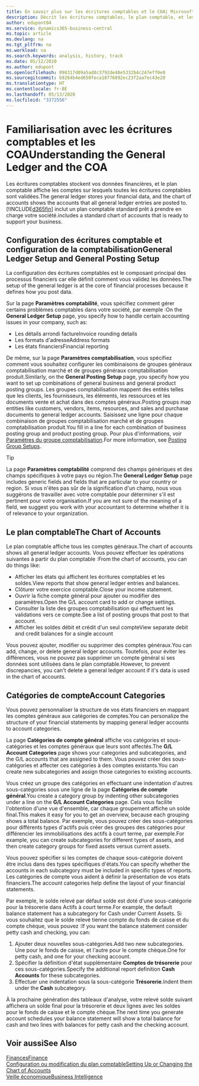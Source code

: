 ```yaml
---
title: En savoir plus sur les écritures comptables et le COA| Microsoft Docs
description: Décrit les écritures comptables, le plan comptable, et les catégories de compte.
author: edupont04
ms.service: dynamics365-business-central
ms.topic: article
ms.devlang: na
ms.tgt_pltfrm: na
ms.workload: na
ms.search.keywords: analysis, history, track
ms.date: 05/12/2020
ms.author: edupont
ms.openlocfilehash: 098317d09a5ad8c3792de48e5332b4c247eff0e0
ms.sourcegitcommit: b9264b4ed650feca18776892ec23f2aa7ec43e20
ms.translationtype: HT
ms.contentlocale: fr-BE
ms.lasthandoff: 05/13/2020
ms.locfileid: "3372556"
---
```

# <a name="understanding-the-general-ledger-and-the-coa"></a><span data-ttu-id="9d575-103">Familiarisation avec les écritures comptables et les COA</span><span class="sxs-lookup"><span data-stu-id="9d575-103">Understanding the General Ledger and the COA</span></span>

<span data-ttu-id="9d575-104">Les écritures comptables stockent vos données financières, et le plan comptable affiche les comptes sur lesquels toutes les écritures comptables sont validées.</span><span class="sxs-lookup"><span data-stu-id="9d575-104">The general ledger stores your financial data, and the chart of accounts shows the accounts that all general ledger entries are posted to.</span></span> [!INCLUDE[d365fin](includes/d365fin_md.md)] <span data-ttu-id="9d575-105">inclut un plan comptable standard prêt à prendre en charge votre société.</span><span class="sxs-lookup"><span data-stu-id="9d575-105">includes a standard chart of accounts that is ready to support your business.</span></span>

## <a name="general-ledger-setup-and-general-posting-setup"></a><span data-ttu-id="9d575-106">Configuration des écritures comptable et configuration de la comptabilisation</span><span class="sxs-lookup"><span data-stu-id="9d575-106">General Ledger Setup and General Posting Setup</span></span>

<span data-ttu-id="9d575-107">La configuration des écritures comptables est le composant principal des processus financiers car elle définit comment vous validez les données.</span><span class="sxs-lookup"><span data-stu-id="9d575-107">The setup of the general ledger is at the core of financial processes because it defines how you post data.</span></span>  

<span data-ttu-id="9d575-108">Sur la page **Paramètres comptabilité**, vous spécifiez comment gérer certains problèmes comptables dans votre société, par exemple :</span><span class="sxs-lookup"><span data-stu-id="9d575-108">On the **General Ledger Setup** page, you specify how to handle certain accounting issues in your company, such as:</span></span>  

* <span data-ttu-id="9d575-109">Les détails arrondi facture</span><span class="sxs-lookup"><span data-stu-id="9d575-109">Invoice rounding details</span></span>  
* <span data-ttu-id="9d575-110">Les formats d'adresse</span><span class="sxs-lookup"><span data-stu-id="9d575-110">Address formats</span></span>  
* <span data-ttu-id="9d575-111">Les états financiers</span><span class="sxs-lookup"><span data-stu-id="9d575-111">Financial reporting</span></span>  

<span data-ttu-id="9d575-112">De même, sur la page **Paramètres comptabilisation**, vous spécifiez comment vous souhaitez configurer les combinaisons de groupes généraux comptabilisation marché et de groupes généraux comptabilisation produit.</span><span class="sxs-lookup"><span data-stu-id="9d575-112">Similarly, on the **General Posting Setup** page, you specify how you want to set up combinations of general business and general product posting groups.</span></span> <span data-ttu-id="9d575-113">Les groupes comptabilisation mappent des entités telles que les clients, les fournisseurs, les éléments, les ressources et les documents vente et achat dans des comptes généraux.</span><span class="sxs-lookup"><span data-stu-id="9d575-113">Posting groups map entities like customers, vendors, items, resources, and sales and purchase documents to general ledger accounts.</span></span> <span data-ttu-id="9d575-114">Saisissez une ligne pour chaque combinaison de groupes comptabilisation marché et de groupes comptabilisation produit.</span><span class="sxs-lookup"><span data-stu-id="9d575-114">You fill in a line for each combination of business posting group and product posting group.</span></span> <span data-ttu-id="9d575-115">Pour plus d'informations, voir [Paramètres du groupe comptabilisation](finance-posting-groups.md).</span><span class="sxs-lookup"><span data-stu-id="9d575-115">For more information, see [Posting Group Setups](finance-posting-groups.md).</span></span>  

> [!TIP]
> <span data-ttu-id="9d575-116">La page **Paramètres comptabilité** comprend des champs génériques et des champs spécifiques à votre pays ou région.</span><span class="sxs-lookup"><span data-stu-id="9d575-116">The **General Ledger Setup** page includes generic fields and fields that are particular to your country or region.</span></span> <span data-ttu-id="9d575-117">Si vous n'êtes pas sûr de la signification d'un champ, nous vous suggérons de travailler avec votre comptable pour déterminer s'il est pertinent pour votre organisation.</span><span class="sxs-lookup"><span data-stu-id="9d575-117">If you are not sure of the meaning of a field, we suggest you work with your accountant to determine whether it is of relevance to your organization.</span></span>  

## <a name="the-chart-of-accounts"></a><span data-ttu-id="9d575-118">Le plan comptable</span><span class="sxs-lookup"><span data-stu-id="9d575-118">The Chart of Accounts</span></span>

<span data-ttu-id="9d575-119">Le plan comptable affiche tous les comptes généraux.</span><span class="sxs-lookup"><span data-stu-id="9d575-119">The chart of accounts shows all general ledger accounts.</span></span> <span data-ttu-id="9d575-120">Vous pouvez effectuer les opérations suivantes à partir du plan comptable :</span><span class="sxs-lookup"><span data-stu-id="9d575-120">From the chart of accounts, you can do things like:</span></span>  

* <span data-ttu-id="9d575-121">Afficher les états qui affichent les écritures comptables et les soldes.</span><span class="sxs-lookup"><span data-stu-id="9d575-121">View reports that show general ledger entries and balances.</span></span>  
* <span data-ttu-id="9d575-122">Clôturer votre exercice comptable.</span><span class="sxs-lookup"><span data-stu-id="9d575-122">Close your income statement.</span></span>  
* <span data-ttu-id="9d575-123">Ouvrir la fiche compte général pour ajouter ou modifier des paramètres.</span><span class="sxs-lookup"><span data-stu-id="9d575-123">Open the G/L account card to add or change settings.</span></span>  
* <span data-ttu-id="9d575-124">Consulter la liste des groupes comptabilisation qui effectuent les validations vers ce compte.</span><span class="sxs-lookup"><span data-stu-id="9d575-124">See a list of posting groups that post to that account.</span></span>
* <span data-ttu-id="9d575-125">Afficher les soldes débit et crédit d'un seul compte</span><span class="sxs-lookup"><span data-stu-id="9d575-125">View separate debit and credit balances for a single account</span></span>  

<span data-ttu-id="9d575-126">Vous pouvez ajouter, modifier ou supprimer des comptes généraux.</span><span class="sxs-lookup"><span data-stu-id="9d575-126">You can add, change, or delete general ledger accounts.</span></span> <span data-ttu-id="9d575-127">Toutefois, pour éviter les différences, vous ne pouvez pas supprimer un compte général si ses données sont utilisées dans le plan comptable.</span><span class="sxs-lookup"><span data-stu-id="9d575-127">However, to prevent discrepancies, you can't delete a general ledger account if it's data is used in the chart of accounts.</span></span>  

## <a name="account-categories"></a><span data-ttu-id="9d575-128">Catégories de compte</span><span class="sxs-lookup"><span data-stu-id="9d575-128">Account Categories</span></span>

<span data-ttu-id="9d575-129">Vous pouvez personnaliser la structure de vos états financiers en mappant les comptes généraux aux catégories de comptes.</span><span class="sxs-lookup"><span data-stu-id="9d575-129">You can personalize the structure of your financial statements by mapping general ledger accounts to account categories.</span></span>  

<span data-ttu-id="9d575-130">La page **Catégories de compte général** affiche vos catégories et sous-catégories et les comptes généraux que leurs sont affectés.</span><span class="sxs-lookup"><span data-stu-id="9d575-130">The **G/L Account Categories** page shows your categories and subcategories, and the G/L accounts that are assigned to them.</span></span> <span data-ttu-id="9d575-131">Vous pouvez créer des sous-catégories et affecter ces catégories à des comptes existants.</span><span class="sxs-lookup"><span data-stu-id="9d575-131">You can create new subcategories and assign those categories to existing accounts.</span></span>  

<span data-ttu-id="9d575-132">Vous créez un groupe des catégories en effectuant une indentation d'autres sous-catégories sous une ligne de la page **Catégories de compte général**.</span><span class="sxs-lookup"><span data-stu-id="9d575-132">You create a category group by indenting other subcategories under a line on the **G/L Account Categories** page.</span></span> <span data-ttu-id="9d575-133">Cela vous facilite l'obtention d'une vue d'ensemble, car chaque groupement affiche un solde final.</span><span class="sxs-lookup"><span data-stu-id="9d575-133">This makes it easy for you to get an overview, because each grouping shows a total balance.</span></span> <span data-ttu-id="9d575-134">Par exemple, vous pouvez créer des sous-catégories pour différents types d'actifs puis créer des groupes des catégories pour différencier les immobilisations des actifs à court terme, par exemple.</span><span class="sxs-lookup"><span data-stu-id="9d575-134">For example, you can create subcategories for different types of assets, and then create category groups for fixed assets versus current assets.</span></span>  

<span data-ttu-id="9d575-135">Vous pouvez spécifier si les comptes de chaque sous-catégorie doivent être inclus dans des types spécifiques d'états.</span><span class="sxs-lookup"><span data-stu-id="9d575-135">You can specify whether the accounts in each subcategory must be included in specific types of reports.</span></span> <span data-ttu-id="9d575-136">Les catégories de compte vous aident à définir la présentation de vos états financiers.</span><span class="sxs-lookup"><span data-stu-id="9d575-136">The account categories help define the layout of your financial statements.</span></span>  

<span data-ttu-id="9d575-137">Par exemple, le solde relevé par défaut solde est doté d'une sous-catégorie pour la trésorerie dans Actifs à court terme.</span><span class="sxs-lookup"><span data-stu-id="9d575-137">For example, the default balance statement has a subcategory for Cash under Current Assets.</span></span> <span data-ttu-id="9d575-138">Si vous souhaitez que le solde relevé tienne compte du fonds de caisse et du compte chèque, vous pouvez :</span><span class="sxs-lookup"><span data-stu-id="9d575-138">If you want the balance statement consider petty cash and checking, you can:</span></span>  

1. <span data-ttu-id="9d575-139">Ajouter deux nouvelles sous-catégories.</span><span class="sxs-lookup"><span data-stu-id="9d575-139">Add two new subcategories.</span></span> <span data-ttu-id="9d575-140">Une pour le fonds de caisse, et l'autre pour le compte chèque.</span><span class="sxs-lookup"><span data-stu-id="9d575-140">One for petty cash, and one for your checking account.</span></span>  
2. <span data-ttu-id="9d575-141">Spécifier la définition d'état supplémentaire **Comptes de trésorerie** pour ces sous-catégories.</span><span class="sxs-lookup"><span data-stu-id="9d575-141">Specify the additional report definition **Cash Accounts** for these subcategories.</span></span>  
3. <span data-ttu-id="9d575-142">Effectuer une indentation sous la sous-catégorie **Trésorerie**.</span><span class="sxs-lookup"><span data-stu-id="9d575-142">Indent them under the **Cash** subcategory.</span></span>  

<span data-ttu-id="9d575-143">À la prochaine génération des tableaux d'analyse, votre relevé solde suivant affichera un solde final pour la trésorerie et deux lignes avec les soldes pour le fonds de caisse et le compte chèque.</span><span class="sxs-lookup"><span data-stu-id="9d575-143">The next time you generate account schedules your balance statement will show a total balance for cash and two lines with balances for petty cash and the checking account.</span></span>  

## <a name="see-also"></a><span data-ttu-id="9d575-144">Voir aussi</span><span class="sxs-lookup"><span data-stu-id="9d575-144">See Also</span></span>

[<span data-ttu-id="9d575-145">Finances</span><span class="sxs-lookup"><span data-stu-id="9d575-145">Finance</span></span>](finance.md)  
[<span data-ttu-id="9d575-146">Configuration ou modification du plan comptable</span><span class="sxs-lookup"><span data-stu-id="9d575-146">Setting Up or Changing the Chart of Accounts</span></span>](finance-setup-chart-accounts.md)  
[<span data-ttu-id="9d575-147">Veille économique</span><span class="sxs-lookup"><span data-stu-id="9d575-147">Business Intelligence</span></span>](bi.md)  
